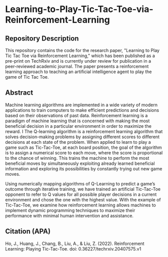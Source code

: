 # Learning-to-Play-Tic-Tac-Toe-via-Reinforcement-Learning
## Repository Description
This repository contains the code for the research paper, "Learning to Play Tic Tac Toe via Reinforcement Learning," which has been published as a pre-print on TechRxiv and is currently under review for publication in a peer-reviewed academic journal. The paper presents a reinforcement learning approach to teaching an artificial intelligence agent to play the game of Tic Tac Toe.

## Abstract
Machine learning algorithms are implemented in a wide variety of modern applications to train computers to make efficient predictions and decisions based on their observations of past data. Reinforcement learning is a paradigm of machine learning that is concerned with making the most beneficial decision in a particular environment in order to maximize the reward. I The Q-learning algorithm is a reinforcement learning algorithm that solves decision-making problems by assigning different scores to different decisions at each state of the problem. When applied to learn to play a game such as Tic-Tac-Toe, at each board position, the goal of the algorithm is to assign a numerical score to each move, where the score is proportional to the chance of winning. This trains the machine to perform the most beneficial moves by simultaneously exploiting already learned beneficial information and exploring its possibilities by constantly trying out new game moves.

Using numerically mapping algorithms of Q-Learning to predict a game’s outcome through iterative training, we have trained an artificial Tic-Tac-Toe opponent to refer to Q values for all possible player decisions in a current environment and chose the one with the highest value. With the example of Tic-Tac-Toe, we examine how reinforcement learning allows machines to implement dynamic programming techniques to maximize their performance with minimal human intervention and assistance.

## Citation (APA)
Ho, J., Huang, J., Chang, B., Liu, A., & Liu, Z. (2022). Reinforcement Learning: Playing Tic-Tac-Toe. doi: 0.36227/techrxiv.20407575.v1
